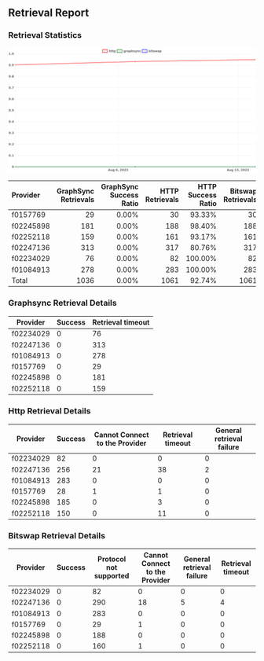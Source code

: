 ## Retrieval Report
### Retrieval Statistics
<img src="https://raw.githubusercontent.com/data-preservation-programs/filplus-checker-assets/main/filecoin-project/filecoin-plus-large-datasets/issues/2014/1692113299989.png"/>

| Provider  | GraphSync Retrievals | GraphSync Success Ratio | HTTP Retrievals | HTTP Success Ratio | Bitswap Retrievals | Bitswap Success Ratio |
| :-------- | -------------------: | ----------------------: | --------------: | -----------------: | -----------------: | --------------------: |
| f0157769  |                   29 |                   0.00% |              30 |             93.33% |                 30 |                 0.00% |
| f02245898 |                  181 |                   0.00% |             188 |             98.40% |                188 |                 0.00% |
| f02252118 |                  159 |                   0.00% |             161 |             93.17% |                161 |                 0.00% |
| f02247136 |                  313 |                   0.00% |             317 |             80.76% |                317 |                 0.00% |
| f02234029 |                   76 |                   0.00% |              82 |            100.00% |                 82 |                 0.00% |
| f01084913 |                  278 |                   0.00% |             283 |            100.00% |                283 |                 0.00% |
| Total     |                 1036 |                   0.00% |            1061 |             92.74% |               1061 |                 0.00% |

### Graphsync Retrieval Details
| Provider  | Success | Retrieval timeout |
| --------- | ------- | ----------------- |
| f02234029 | 0       | 76                |
| f02247136 | 0       | 313               |
| f01084913 | 0       | 278               |
| f0157769  | 0       | 29                |
| f02245898 | 0       | 181               |
| f02252118 | 0       | 159               |

### Http Retrieval Details
| Provider  | Success | Cannot Connect to the Provider | Retrieval timeout | General retrieval failure |
| --------- | ------- | ------------------------------ | ----------------- | ------------------------- |
| f02234029 | 82      | 0                              | 0                 | 0                         |
| f02247136 | 256     | 21                             | 38                | 2                         |
| f01084913 | 283     | 0                              | 0                 | 0                         |
| f0157769  | 28      | 1                              | 1                 | 0                         |
| f02245898 | 185     | 0                              | 3                 | 0                         |
| f02252118 | 150     | 0                              | 11                | 0                         |

### Bitswap Retrieval Details
| Provider  | Success | Protocol not supported | Cannot Connect to the Provider | General retrieval failure | Retrieval timeout |
| --------- | ------- | ---------------------- | ------------------------------ | ------------------------- | ----------------- |
| f02234029 | 0       | 82                     | 0                              | 0                         | 0                 |
| f02247136 | 0       | 290                    | 18                             | 5                         | 4                 |
| f01084913 | 0       | 283                    | 0                              | 0                         | 0                 |
| f0157769  | 0       | 29                     | 1                              | 0                         | 0                 |
| f02245898 | 0       | 188                    | 0                              | 0                         | 0                 |
| f02252118 | 0       | 160                    | 1                              | 0                         | 0                 |
